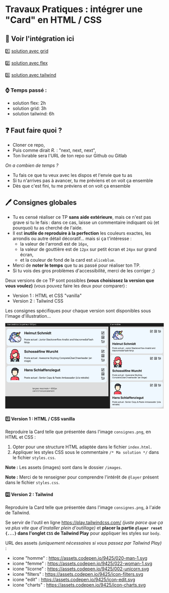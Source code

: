 # Travaux Pratiques : intégrer une "Card" en HTML / CSS

## :link: Voir l'intégration ici

:one: [solution avec grid](https://littlebirdwarrior.github.io/tp-card/tp-grid)

:two: [solution avec flex](https://littlebirdwarrior.github.io/tp-card/tp-flex)

:three: [solution avec tailwind](https://littlebirdwarrior.github.io/tp-card/tp-card/tp-tailwind)

### :watch: Temps passé :

- solution flex: 2h
- solution grid: 3h
- solution tailwind: 6h

## :question: Faut faire quoi ?

- Cloner ce repo,
- Puis comme dirait *R.* : "next, next, next",
- Ton livrable sera l'URL de ton repo sur Github ou Gitlab

*On a combien de temps ?*

- Tu fais ce que tu veux avec les dispos et l'envie que tu as
- Si tu n'arrives pas à avancer, tu me préviens et on voit ça ensemble
- Dès que c'est fini, tu me préviens et on voit ça ensemble

## :pen: Consignes globales

- Tu es censé réaliser ce TP **sans aide extérieure**, mais ce n'est pas grave si tu le fais&#8239;: dans ce cas, laisse un commentaire indiquant où (et pourquoi) tu as cherché de l'aide.
- Il est **inutile de reproduire à la perfection** les couleurs exactes, les arrondis ou autre détail décoratif&hellip; mais si ça t'intéresse&nbsp;:
  - la valeur de l'arrondi est de `16px`,
  - la valeur de gouttière est de `12px` sur petit écran et `24px` sur grand écran,
  - et la couleur de fond de la card est `aliceblue`.
- Merci de **noter le temps** que tu as passé pour réaliser ton TP.
- Si tu vois des gros problèmes d'accessibilité, merci de les corriger ;)

Deux versions de ce TP sont possibles **(vous choisissez la version que vous voulez)** (vous pouvez faire les deux pour comparer)&#8239;:

- Version 1 : HTML et CSS "vanilla"
- Version 2 : Tailwind CSS

Les consignes spécifiques pour chaque version sont disponibles sous l'image d'illustration&hellip;

![Consignes pour la card](tp/consignes.png "Consignes pour la card]")

#### :one: Version 1 : HTML / CSS vanilla

Reproduire la Card telle que présentée dans l'image `consignes.png`, en HTML et CSS :

1. Opter pour une structure HTML adaptée dans le fichier `index.html`.
2. Appliquer les styles CSS sous le commentaire `/* Ma solution */` dans le fichier `styles.css`.

**Note :** Les assets (images) sont dans le dossier `/images`.

**Note :** Merci de te renseigner pour comprendre l'intérêt de `@layer` présent dans le fichier `styles.css`.

#### :two: Version 2 : Tailwind

Reproduire la Card telle que présentée dans l'image `consignes.png`, à l'aide de Tailwind.

Se servir de l'outil en ligne <https://play.tailwindcss.com/> *(juste parce que ça va plus vite que d'installer plein d'outillage)* et **placer la partie `@layer reset {...}` dans l'onglet `CSS` de Tailwind Play** pour appliquer les styles sur `body`.

URL des assets *(uniquement nécessaires si vous passez par Tailwind Play)* :

- icone "homme" : <https://assets.codepen.io/9425/020-man-1.svg>
- icone "femme" : <https://assets.codepen.io/9425/022-woman-1.svg>
- icone "licorne" : <https://assets.codepen.io/9425/002-unicorn.svg>
- icone "filters" : <https://assets.codepen.io/9425/icon-filters.svg>
- icone "edit" : <https://assets.codepen.io/9425/icon-edit.svg>
- icone "charts" : <https://assets.codepen.io/9425/icon-charts.svg>
